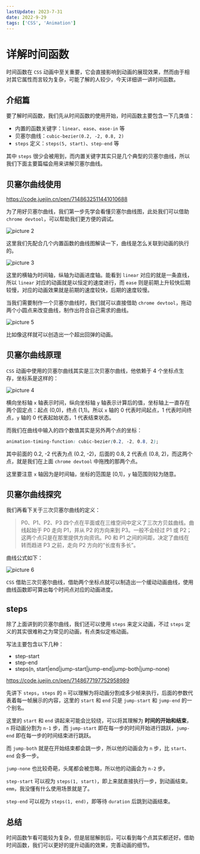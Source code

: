 ```yaml
---
lastUpdate: 2023-7-31
date: 2022-9-29
tags: ['CSS', 'Animation']
---
```


# 详解时间函数

时间函数在 `CSS` 动画中至关重要，它会直接影响到动画的展现效果，然而由于相对其它属性而言较为复杂，可能了解的人较少，今天详细讲一讲时间函数。

## 介绍篇

要了解时间函数，我们先从时间函数的使用开始，时间函数主要包含一下几类值：

-   内置的函数关键字：`linear`、`ease`、`ease-in` 等
-   贝塞尔曲线：`cubic-bezier(0.2, -2, 0.8, 2)`
-   `steps` 定义：`steps(5, start)`、`step-end` 等

其中 `steps` 很少会被用到，而内置关键字其实只是几个典型的贝塞尔曲线，所以我们下面主要篇幅会用来讲解贝塞尔曲线。

## 贝塞尔曲线使用

https://code.juejin.cn/pen/7148632511441010688

为了用好贝塞尔曲线，我们第一步先学会看懂贝塞尔曲线图，此处我们可以借助 `chrome devtool`，可以帮助我们更方便的调试。

![picture 2](https://stg.heyfe.org/images/blog-timing-function-7.png)

这里我们先配合几个内置函数的曲线图解读一下，曲线是怎么关联到动画的执行的。

![picture 3](https://stg.heyfe.org/images/blog-timing-function-58.png)

这里的横轴为时间轴，纵轴为动画进度轴。能看到 `linear` 对应的就是一条直线，所以 `linear` 对应的动画就是以恒定的速度进行，而 `ease` 则是前期上升较快后期较慢，对应的动画效果就是前期的速度较快，后期的速度较慢。

当我们需要制作一个贝塞尔曲线时，我们就可以直接借助 `chrome devtool`，拖动两个小圆点来改变曲线，制作出符合自己需求的曲线。

![picture 5](https://stg.heyfe.org/images/blog-timing-function-62.png)

比如像这样就可以创造出一个超出回弹的动画。

## 贝塞尔曲线原理

`CSS` 动画中使用的贝塞尔曲线其实是三次贝塞尔曲线，他依赖于 4 个坐标点生存，坐标系是这样的：

![picture 4](https://stg.heyfe.org/images/blog-timing-function-76.png)

横向坐标轴 `x` 轴表示时间，纵向坐标轴 `y` 轴表示计算后的值，坐标轴上一直存在两个固定点：起点 (0,0)，终点 (1,1)。所以 `x` 轴的 0 代表时间起点，1 代表时间终点，`y` 轴的 0 代表起始状态，1 代表结束状态。

而我们在曲线中输入的四个数值其实是另外两个点的坐标：

```css
animation-timing-function: cubic-bezier(0.2, -2, 0.8, 2);
```

其中前面的 0.2, -2 代表为点 (0.2, -2)，后面的 0.8, 2 代表点 (0.8, 2)，而这两个点，就是我们在上面 `chrome devtool` 中拖拽的那两个点。

这里要注意 `x` 轴因为是时间轴，坐标的范围是 [0,1]，`y` 轴范围则较为随意。

## 贝塞尔曲线探究

我们再看下关于三次贝塞尔曲线的定义：

> P0、P1、P2、P3 四个点在平面或在三维空间中定义了三次方贝兹曲线。曲线起始于 P0 走向 P1，并从 P2 的方向来到 P3。一般不会经过 P1 或 P2；这两个点只是在那里提供方向资讯。P0 和 P1 之间的间距，决定了曲线在转而趋进 P3 之前，走向 P2 方向的“长度有多长”。

曲线公式如下：

![picture 6](https://stg.heyfe.org/images/blog-timing-function-28.png)

`CSS` 借助三次贝塞尔曲线，借助两个坐标点就可以制造出一个缓动动画曲线，使用曲线函数即可算出每个时间点对应的动画进度。

## steps

除了上面讲到的贝塞尔曲线，我们还可以使用 `steps` 来定义动画，不过 `steps` 定义的其实很难称之为常见的动画，有点类似定格动画。

写法主要包含以下几种：

-   step-start
-   step-end
-   steps(n, start|end|jump-start|jump-end|jump-both|jump-none)

https://code.juejin.cn/pen/7148677197752958989

先讲下 `steps`，`steps` 的 `n` 可以理解为将动画分割成多少帧来执行，后面的参数代表着每一帧展示的内容，这里的 `start` 和 `end` 只是 `jump-start` 和 `jump-end` 的一个别名。

这里的 `start` 和 `end` 讲起来可能会比较绕，可以将其理解为 **时间的开始和结束**，`n` 将动画分割为 `n-1` 步，而 `jump-start` 即在每一步的时间开始进行跳跃，`jump-end` 即在每一步的时间结束进行跳跃。

而 `jump-both` 就是在开始结束都会跳一步，所以他的动画会为 `n` 步，比 `start`、`end` 会多一步。

`jump-none` 也比较奇葩，头尾都会被忽略，所以他的动画会为 `n-2` 步。

`step-start` 可以视为 `steps(1, start)`，即上来就直接执行一步，到动画结束。`emm`，我没懂有什么使用场景就是了。

`step-end` 可以视为 `steps(1, end)`，即等待 `duration` 后跳到动画结束。

## 总结

时间函数乍看可能较为复杂，但是层层解剖后，可以看到每个点其实都还好。借助时间函数，我们可以更好的提升动画的效果，完善动画的细节。
